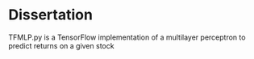 # Dissertation

TFMLP.py is a TensorFlow implementation of a multilayer perceptron to predict returns on a given stock
